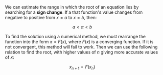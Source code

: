 We can estimate the range in which the root of an equation lies by searching for a **sign change**. If a that function's value changes from negative to positive from $x=a$ to $x=b$, then:

$$a\lt\alpha\lt{b}$$

To find the solution using a numerical method, we must rearrange the function into the form $x=F(x)$, where $F(x)$ is a converging function. If it is not convergent, this method will fail to work. Then we can use the following relation to find the root, with higher values of $n$ giving more accurate values of $x$:

$$x_{n+1}=F(x_{n})$$

